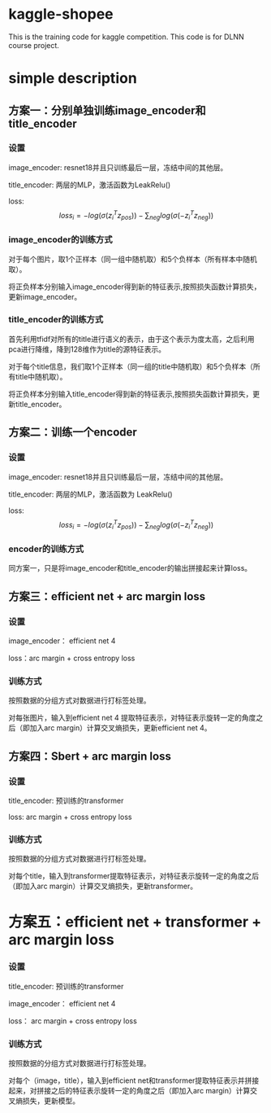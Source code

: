 # kaggle-shopee
This is the training code for kaggle competition.
This code is for DLNN course project.

# simple description
## 方案一：分别单独训练image_encoder和title_encoder

### 设置

image_encoder:	resnet18并且只训练最后一层，冻结中间的其他层。

title_encoder:	两层的MLP，激活函数为LeakRelu()

loss: 
$$
loss_{i} = -log(\sigma (z_{i}^{T}z_{pos})) - \sum_{neg} log(\sigma (-z_{i}^{T}z_{neg}))
$$

### image_encoder的训练方式

对于每个图片，取1个正样本（同一组中随机取）和5个负样本（所有样本中随机取）。

将正负样本分别输入image_encoder得到新的特征表示,按照损失函数计算损失，更新image_encoder。

### title_encoder的训练方式

首先利用tfidf对所有的title进行语义的表示，由于这个表示为度太高，之后利用pca进行降维，降到128维作为title的源特征表示。

对于每个title信息，我们取1个正样本（同一组的title中随机取）和5个负样本（所有title中随机取）。

将正负样本分别输入title_encoder得到新的特征表示,按照损失函数计算损失，更新title_encoder。



## 方案二：训练一个encoder

### 设置

image_encoder:	resnet18并且只训练最后一层，冻结中间的其他层。

title_encoder:	两层的MLP，激活函数为 LeakRelu()

loss: 
$$
loss_{i} = -log(\sigma (z_{i}^{T}z_{pos})) - \sum_{neg} log(\sigma (-z_{i}^{T}z_{neg}))
$$

### encoder的训练方式

同方案一，只是将image_encoder和title_encoder的输出拼接起来计算loss。



## 方案三：efficient net + arc margin loss

### 设置

image_encoder： efficient net 4

loss：arc margin + cross entropy loss

### 训练方式

按照数据的分组方式对数据进行打标签处理。

对每张图片，输入到efficient net 4 提取特征表示，对特征表示旋转一定的角度之后（即加入arc margin）计算交叉熵损失，更新efficient net 4。



## 方案四：Sbert + arc margin loss

### 设置

title_encoder: 预训练的transformer

loss: arc margin + cross entropy loss

### 训练方式

按照数据的分组方式对数据进行打标签处理。

对每个title，输入到transformer提取特征表示，对特征表示旋转一定的角度之后（即加入arc margin）计算交叉熵损失，更新transformer。



# 方案五：efficient net + transformer + arc margin loss

### 设置

title_encoder:  预训练的transformer

image_encoder： efficient net 4

loss： arc margin + cross entropy loss

### 训练方式

按照数据的分组方式对数据进行打标签处理。

对每个（image，title），输入到efficient net和transformer提取特征表示并拼接起来，对拼接之后的特征表示旋转一定的角度之后（即加入arc margin）计算交叉熵损失，更新模型。

